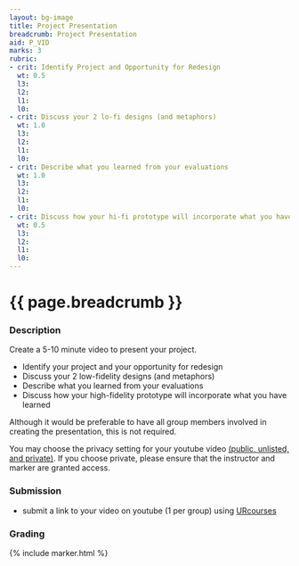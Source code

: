 ```yaml
---
layout: bg-image
title: Project Presentation
breadcrumb: Project Presentation
aid: P_VID
marks: 3
rubric:
- crit: Identify Project and Opportunity for Redesign
  wt: 0.5
  l3:
  l2:
  l1:
  l0:
- crit: Discuss your 2 lo-fi designs (and metaphors)
  wt: 1.0
  l3:
  l2:
  l1:
  l0:
- crit: Describe what you learned from your evaluations
  wt: 1.0
  l3:
  l2:
  l1:
  l0:
- crit: Discuss how your hi-fi prototype will incorporate what you have learned
  wt: 0.5
  l3:
  l2:
  l1:
  l0:
---
```

# {{ page.breadcrumb }}

### Description

Create a 5-10 minute video to present your project.

* Identify your project and your opportunity for redesign
* Discuss your 2 low-fidelity designs (and metaphors)
* Describe what you learned from your evaluations
* Discuss how your high-fidelity prototype will incorporate what you have learned

Although it would be preferable to have all group members involved in creating the presentation, this is not required.

You may choose the privacy setting for your youtube video [(public, unlisted, and private)](https://support.google.com/youtube/answer/157177). If you choose private, please ensure that the instructor and marker are granted access.

### Submission

* submit a link to your video on youtube (1 per group) using [URcourses](https://urcourses.uregina.ca/course/view.php?id=2084)

### Grading

{% include marker.html %}
